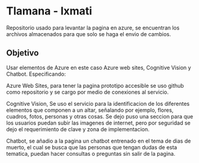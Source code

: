 # Tlamana - Ixmati

Repositorio usado para levantar la pagina en azure, se encuentran los archivos almacenados para que solo se haga el envio de cambios.

## Objetivo

Usar elementos de Azure en este caso Azure web sites, Cognitive Vision y Chatbot. Especificando:
  
  Azure Web Sites, para tener la pagina prototipo accesible se uso github como repositorio y se cargo por medio de conexiones al servicio.
  
  Cognitive Vision, Se uso el servicio para la identificacion de los diferentes elementos que componen a un altar, señalando por ejemplo, flores, cuadros, fotos,
  personas y otras cosas. Se dejo puso una seccion para que los usuarios puedan subir las imagenes de internet, pero por seguridad se dejo el requerimiento de clave y 
  zona de implementacion.
  
  Chatbot, se añadio a la pagina un chatbot entrenado en el tema de dias de muerto, el cual se busca que las personas que tengan dudas de esta tematica, puedan hacer consultas o     preguntas sin salir de la pagina.
